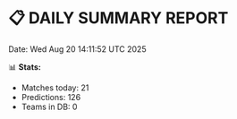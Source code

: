 📋 DAILY SUMMARY REPORT
======================
Date: Wed Aug 20 14:11:52 UTC 2025

📊 **Stats:**
- Matches today: 21
- Predictions: 126
- Teams in DB: 0
